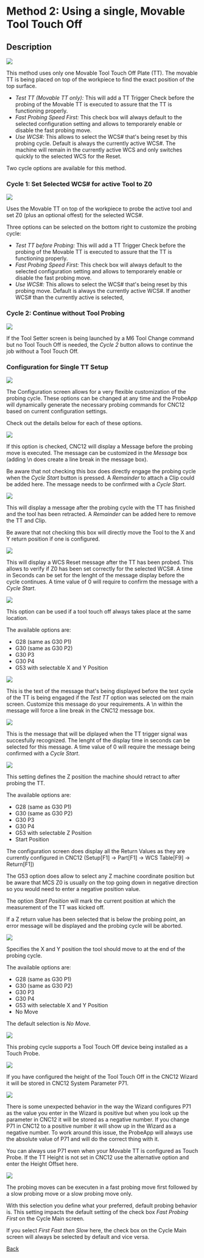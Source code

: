 # Method 2: Using a single, Movable Tool Touch Off

## Description

![](/images/pa067.PNG)

This method uses only one Movable Tool Touch Off Plate (TT). The movable TT is being placed on top of the workpiece to find the exact position of the top surface.

* *Test TT (Movable TT only):* This will add a TT Trigger Check before the probing of the Movable TT is executed to assure that the TT is functioning properly.
* *Fast Probing Speed First:* This check box will always default to the selected configuration setting and allows to temporarely enable or disable the fast probing move.
* *Use WCS#:* This allows to select the WCS# that's being reset by this probing cycle. Default is always the currently active WCS#. The machine will remain in the currently active WCS and only switches quickly to the selected WCS for the Reset. 

Two cycle options are available for this method. 


### Cycle 1: Set Selected WCS# for active Tool to Z0 

![](/images/pa088.PNG)

Uses the Movable TT on top of the workpiece to probe the active tool and set Z0 (plus an optional offest) for the selected WCS#.

Three options can be selected on the bottom right to customize the probing cycle:

* *Test TT before Probing:* This will add a TT Trigger Check before the probing of the Movable TT is executed to assure that the TT is functioning properly.
* *Fast Probing Speed First:* This check box will always default to the selected configuration setting and allows to temporarely enable or disable the fast probing move.
* *Use WCS#:* This allows to select the WCS# that's being reset by this probing move. Default is always the currently active WCS#. If another WCS# than the currently active is selected,  


### Cycle 2: Continue without Tool Probing 

![](/images/pa072.PNG)

If the Tool Setter screen is being launched by a M6 Tool Change command but no Tool Touch Off is needed, the *Cycle 2* button allows to continue the job without a Tool Touch Off.


### Configuration for Single TT Setup

![](/images/pa068.PNG)

The Configuration screen allows for a very flexible customization of the probing cycle. 
These options can be changed at any time and the ProbeApp will dynamically generate the necessary probing commands for CNC12 based on current configuration settings. 

Check out the details below for each of these options.

![](/images/pa089.PNG)

If this option is checked, CNC12 will display a Message before the probing move is executed. 
The message can be customized in the *Message* box (adding \n does create a line break in the message box). 

Be aware that not checking this box does directly engage the probing cycle when the *Cycle Start* button is pressed. 
A *Remainder* to attach a Clip could be added here. The message needs to be confirmed with a *Cycle Start*.

![](/images/pa090.PNG)

This will display a message after the probing cycle with the TT has finished and the tool has been retracted. 
A *Remainder* can be added here to remove the TT and Clip. 

Be aware that not checking this box will directly move the Tool to the X and Y return position if one is configured.

![](/images/pa091.PNG)

This will display a WCS Reset message after the TT has been probed. 
This allows to verify if Z0 has been set correctly for the selected WCS#. 
A time in Seconds can be set for the lenght of the message display before the cycle continues. 
A time value of 0 will require to confirm the message with a *Cycle Start*.

![](/images/pa092.PNG)

This option can be used if a tool touch off always takes place at the same location. 

The available options are:
* G28 (same as G30 P1)
* G30 (same as G30 P2)
* G30 P3
* G30 P4
* G53 with selectable X and Y Position

![](/images/pa093.PNG)

This is the text of the message that's being displayed before the test cycle of the TT is being engaged if the *Test TT* option was selected om the main screen.
Customize this message do your requirements. A \n within the message will force a line break in the CNC12 message box.

![](/images/pa094.PNG)

This is the message that will be diplayed when the TT trigger signal was succesfully recognized.
The lenght of the display time in seconds can be selected for this message. A time value of 0 will require the message being confirmed with a *Cycle Start*.

![](/images/pa095.PNG)

This setting defines the Z position the machine should retract to after probing the TT. 

The available options are:
* G28 (same as G30 P1)
* G30 (same as G30 P2)
* G30 P3
* G30 P4
* G53 with selectable Z Position
* Start Position 

The configuration screen does display all the Return Values as they are currently configured in CNC12 (Setup[F1] -> Part[F1] -> WCS Table[F9] -> Return[F1])

The G53 option does allow to select any Z machine coordinate position but be aware that MCS Z0 is usually on the top going down in negative direction so you would need to enter a negative position value.

The option *Start Position* will mark the current position at which the measurement of the TT was kicked off.

If a Z return value has been selected that is below the probing point, an error message will be displayed and the probing cycle will be aborted.

![](/images/pa096.PNG)

Specifies the X and Y position the tool should move to at the end of the probing cycle.

The available options are:
* G28 (same as G30 P1)
* G30 (same as G30 P2)
* G30 P3
* G30 P4
* G53 with selectable X and Y Position
* No Move

The default selection is *No Move*.
 
![](/images/pa097.PNG)

This probing cycle supports a Tool Touch Off device being installed as a Touch Probe. 

![](/images/pa085.PNG)

If you have configured the height of the Tool Touch Off in the CNC12 Wizard it will be stored in CNC12 System Parameter P71.

![](/images/pa087.PNG)

There is some unexpected behavior in the way the Wizard configures P71 as the value you enter in the Wizard is positive but when you look up the parameter in CNC12 it will be stored as a negative number.
If you change P71 in CNC12 to a positive number it will show up in the Wizard as a negative number. 
To work around this issue, the ProbeApp will always use the absolute value of P71 and will do the correct thing with it.

You can always use P71 even when your Movable TT is configured as Touch Probe. If the TT Height is not set in CNC12 use the alternative option and enter the Height Offset here.

![](/images/pa086.PNG)

The probing moves can be executen in a fast probing move first followed by a slow probing move or a slow probing move only.

With this selection you define what your preferred, default probing behavior is.
This setting impacts the default setting of the check box *Fast Probing First* on the Cycle Main screen.

If you select *First Fast then Slow* here, the check box on the Cycle Main screen will always be selected by default and vice versa.




[Back](ToolSetter.md)

